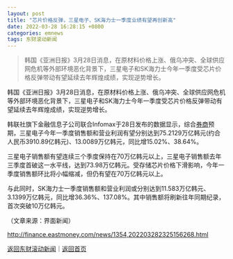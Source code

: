 ```yaml
---
layout: post
title: "芯片价格反弹，三星电子、SK海力士一季度业绩有望再创新高"
date: 2022-03-28 16:28:15 +0800
categories: emnews
tags: 东财滚动新闻
---
```

> 韩国《亚洲日报》3月28日消息，在原材料价格上涨、俄乌冲突、全球供应网危机等外部环境恶化背景下，三星电子和SK海力士今年一季度受芯片价格反弹带动有望延续去年辉煌成绩，实现逆势增长。

<p>韩国《亚洲日报》3月28日消息，在原材料价格上涨、俄乌冲突、全球供应网危机等外部环境恶化背景下，三星电子和SK海力士今年一季度受芯片价格反弹带动有望延续去年辉煌成绩，实现逆势增长。</p><p>韩联社旗下金融信息子公司联合Infomax于28日发布的数据显示，综合<span id="Info.3306"><a href="http://data.eastmoney.com/other/qsjy.html" class="infokey">券商</a></span>预期，三星电子今年一季度销售额和营业利润有望分别达到75.2129万亿韩元(约合人民币3910.89亿韩元)、13.0089万亿韩元，同比增15.02%、38.64%。</p><p>三星电子销售额有望连续三个季度保持在70万亿韩元以上，三星电子销售额去年三季度首破这一水平线，达到73.98万亿韩元。受存储芯片价格下滑影响，今年一季度销售额环比将小幅缩减，但仍有望在70万亿韩元以上。</p><p>与此同时，SK海力士一季度销售额和营业利润或分别达到11.583万亿韩元、3.1399万亿韩元，同比增36.36%、137.08%。其中销售额将刷新往年同期纪录，首次突破10万亿韩元。</p><p class="em_media">（文章来源：界面新闻）</p>

<http://finance.eastmoney.com/news/1354,202203282325156268.html>

[返回东财滚动新闻](//finews.withounder.com/emnews/)｜[返回首页](//finews.withounder.com/)